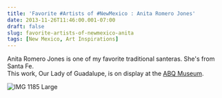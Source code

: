 ```yaml
---
title: 'Favorite #Artists of #NewMexico : Anita Romero Jones'
date: 2013-11-26T11:46:00.001-07:00
draft: false
slug: favorite-artists-of-newmexico-anita
tags: [New Mexico, Art Inspirations]
---
```


Anita Romero Jones is one of my favorite traditional santeras. She's from Santa Fe.  
This work, Our Lady of Guadalupe, is on display at the [ABQ Museum](http://www.cabq.gov/culturalservices/albuquerque-museum).  
  
![IMG 1185 Large](http://www.archinia.com/images/Blog_Pics/IMG_1185_Large.JPG)